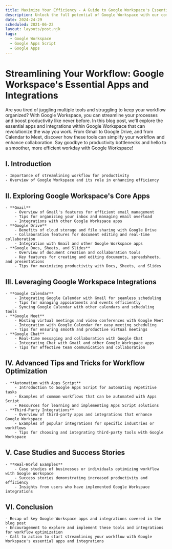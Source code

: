 ```yaml
---
title: Maximize Your Efficiency - A Guide to Google Workspace's Essential Apps and Integrations
description: Unlock the full potential of Google Workspace with our comprehensive guide to essential apps and integrations! Discover how Gmail, Drive, Calendar, and more can streamline your workflow and boost productivity. Take control of your workday today and optimize your efficiency with Google Workspace!
date: 2024-24-29
scheduled: 2021-06-22
layout: layouts/post.njk
tags:
  - Google Workspace
  - Google Apps Script
  - Google Apps
---
```


# Streamlining Your Workflow: Google Workspace's Essential Apps and Integrations

Are you tired of juggling multiple tools and struggling to keep your workflow organized? With Google Workspace, you can streamline your processes and boost productivity like never before. In this blog post, we'll explore the essential apps and integrations within Google Workspace that can revolutionize the way you work. From Gmail to Google Drive, and from Calendar to Meet, discover how these tools can simplify your workflow and enhance collaboration. Say goodbye to productivity bottlenecks and hello to a smoother, more efficient workday with Google Workspace!

## I. Introduction

    - Importance of streamlining workflow for productivity
    - Overview of Google Workspace and its role in enhancing efficiency

## II. Exploring Google Workspace's Core Apps

    - **Gmail**
        - Overview of Gmail's features for efficient email management
        - Tips for organizing your inbox and managing email overload
        - Integrations with other Google Workspace apps
    - **Google Drive**
        - Benefits of cloud storage and file sharing with Google Drive
        - Collaboration features for document editing and real-time collaboration
        - Integration with Gmail and other Google Workspace apps
    - **Google Docs, Sheets, and Slides**
        - Overview of document creation and collaboration tools
        - Key features for creating and editing documents, spreadsheets, and presentations
        - Tips for maximizing productivity with Docs, Sheets, and Slides

## III. Leveraging Google Workspace Integrations

    - **Google Calendar**
        - Integrating Google Calendar with Gmail for seamless scheduling
        - Tips for managing appointments and events efficiently
        - Syncing Google Calendar with other calendars and scheduling tools
    - **Google Meet**
        - Hosting virtual meetings and video conferences with Google Meet
        - Integration with Google Calendar for easy meeting scheduling
        - Tips for ensuring smooth and productive virtual meetings
    - **Google Chat**
        - Real-time messaging and collaboration with Google Chat
        - Integrating Chat with Gmail and other Google Workspace apps
        - Tips for effective team communication and collaboration

## IV. Advanced Tips and Tricks for Workflow Optimization

    - **Automation with Apps Script**
        - Introduction to Google Apps Script for automating repetitive tasks
        - Examples of common workflows that can be automated with Apps Script
        - Resources for learning and implementing Apps Script solutions
    - **Third-Party Integrations**
        - Overview of third-party apps and integrations that enhance Google Workspace
        - Examples of popular integrations for specific industries or workflows
        - Tips for choosing and integrating third-party tools with Google Workspace

## V. Case Studies and Success Stories

    - **Real-World Examples**
        - Case studies of businesses or individuals optimizing workflow with Google Workspace
        - Success stories demonstrating increased productivity and efficiency
        - Insights from users who have implemented Google Workspace integrations

## VI. Conclusion

    - Recap of key Google Workspace apps and integrations covered in the blog post
    - Encouragement to explore and implement these tools and integrations for workflow optimization
    - Call to action to start streamlining your workflow with Google Workspace's essential apps and integrations
